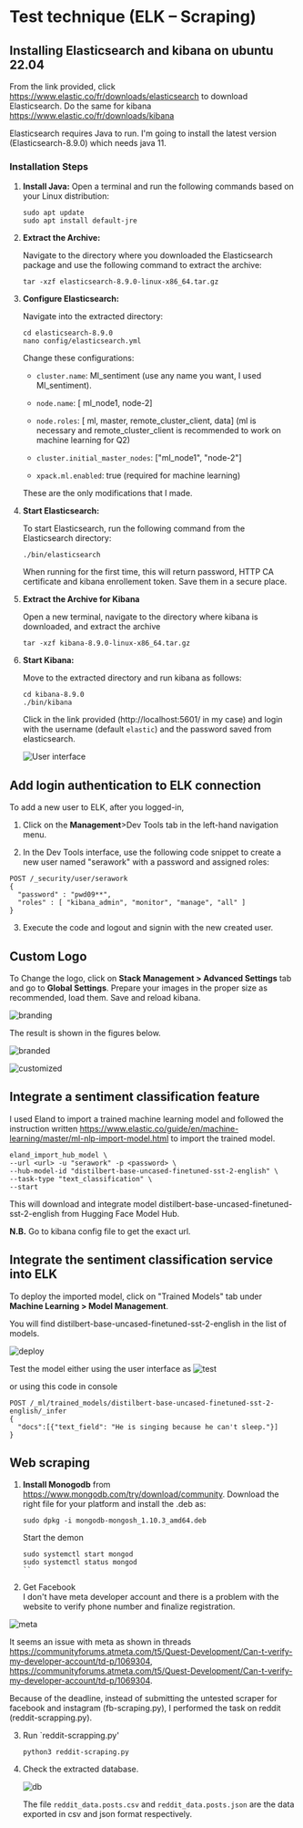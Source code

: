# Test technique (ELK – Scraping)
## Installing Elasticsearch and kibana on ubuntu 22.04
From the link provided, click https://www.elastic.co/fr/downloads/elasticsearch to download Elasticsearch.
Do the same for kibana https://www.elastic.co/fr/downloads/kibana

Elasticsearch requires Java to run. I'm going to install the latest version (Elasticsearch-8.9.0) which needs java 11.

### Installation Steps

1. **Install Java:**
   Open a terminal and run the following commands based on your Linux distribution:

   ```
   sudo apt update
   sudo apt install default-jre
   ```
2. **Extract the Archive:**

   Navigate to the directory where you downloaded the Elasticsearch package and use the following command to extract the archive:

   ```
   tar -xzf elasticsearch-8.9.0-linux-x86_64.tar.gz
   ```

3. **Configure Elasticsearch:**

   Navigate into the extracted directory:

   ```
   cd elasticsearch-8.9.0
   nano config/elasticsearch.yml
   ```
   Change these configurations:
   - `cluster.name`: Ml_sentiment (use any name you want, I used Ml_sentiment).

   - `node.name`: [ ml_node1, node-2]

   - `node.roles`: [ ml, master, remote_cluster_client, data] (ml is necessary and remote_cluster_client is recommended to work on machine learning for Q2)

   - `cluster.initial_master_nodes`: ["ml_node1", "node-2"]

   - `xpack.ml.enabled`: true (required for machine learning)

   These are the only modifications that I made.

4. **Start Elasticsearch:**

   To start Elasticsearch, run the following command from the Elasticsearch directory:
   ```
   ./bin/elasticsearch
   ```
   When running for the first time, this will return password, HTTP CA certificate and kibana enrollement token. Save them in a secure place.

5. **Extract the Archive for Kibana**

   Open a new terminal, navigate to the directory where kibana is downloaded, and extract the archive
   ```
   tar -xzf kibana-8.9.0-linux-x86_64.tar.gz
   ```
6. **Start Kibana:**

   Move to the extracted directory and run kibana as follows:
   ```
   cd kibana-8.9.0
   ./bin/kibana
   ```
   Click in the link provided (http://localhost:5601/ in my case) and login with the username (default `elastic`) and the password saved from elasticsearch.

    ![User interface](images/user_interface.png)

## Add login authentication to ELK connection 

To add a new user to ELK, after you logged-in, 

1. Click on the **Management**>Dev Tools tab in the left-hand navigation menu.

2. In the Dev Tools interface, use the following code snippet to create a new user named "serawork" with a password and assigned roles:

```
POST /_security/user/serawork
{
  "password" : "pwd09**",
  "roles" : [ "kibana_admin", "monitor", "manage", "all" ]
}
```
3. Execute the code and logout and signin with the new created user.

## Custom Logo

To Change the logo, click on **Stack Management > Advanced Settings** tab and go to **Global Settings**. Prepare your images in the proper size as recommended, load them. Save and reload kibana.

![branding](images/branding.png)

The result is shown in the figures below.

![branded](images/changed_logo.png)

![customized](images/brand_customized.png)

## Integrate a sentiment classification feature

I used Eland to import a trained machine learning model and followed the instruction written https://www.elastic.co/guide/en/machine-learning/master/ml-nlp-import-model.html to import the trained model. 

```
eland_import_hub_model \
--url <url> -u "serawork" -p <password> \
--hub-model-id "distilbert-base-uncased-finetuned-sst-2-english" \
--task-type "text_classification" \
--start
```
This will download and integrate model distilbert-base-uncased-finetuned-sst-2-english from Hugging Face Model Hub.

**N.B.** Go to kibana config file to get the exact url. 

## Integrate the sentiment classification service into ELK

To deploy the imported model, click on "Trained Models" tab under **Machine Learning > Model Management**.

You will find distilbert-base-uncased-finetuned-sst-2-english in the list of models. 

![deploy](images/deploy.png)

Test the model either using the user interface as 
![test](images/test.png)

or using this code in console 

```
POST /_ml/trained_models/distilbert-base-uncased-finetuned-sst-2-english/_infer
{
  "docs":[{"text_field": "He is singing because he can't sleep."}]
}
```
## Web scraping

1. **Install Monogodb** from https://www.mongodb.com/try/download/community. Download the right file for your platform and install the .deb as:
   ```
   sudo dpkg -i mongodb-mongosh_1.10.3_amd64.deb
   ```
   Start the demon
   ```
   sudo systemctl start mongod
   sudo systemctl status mongod
   ``
2. Get Facebook  
I don't have meta developer account and there is a problem with the website to verify phone number and finalize registration. 

![meta](images/meta.png)

It seems an issue with meta as shown in threads https://communityforums.atmeta.com/t5/Quest-Development/Can-t-verify-my-developer-account/td-p/1069304, https://communityforums.atmeta.com/t5/Quest-Development/Can-t-verify-my-developer-account/td-p/1069304. 

Because of the deadline, instead of submitting the untested scraper for facebook and instagram (fb-scraping.py), I performed the task on reddit (reddit-scrapping.py).

3. Run `reddit-scrapping.py'
   ```
   python3 reddit-scraping.py
   ```
4. Check the extracted database.

   ![db](images/db.png)


   The file `reddit_data.posts.csv` and `reddit_data.posts.json` are the data exported in csv and json format respectively.
   







   

   
